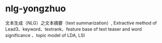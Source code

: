 # nlg-yongzhuo
文本生成（NLG）之文本摘要（text summarization）, Extractive method of Lead3、keyword、textrank、feature base of text teaser and word significance 、topic model of LDA, LSI
